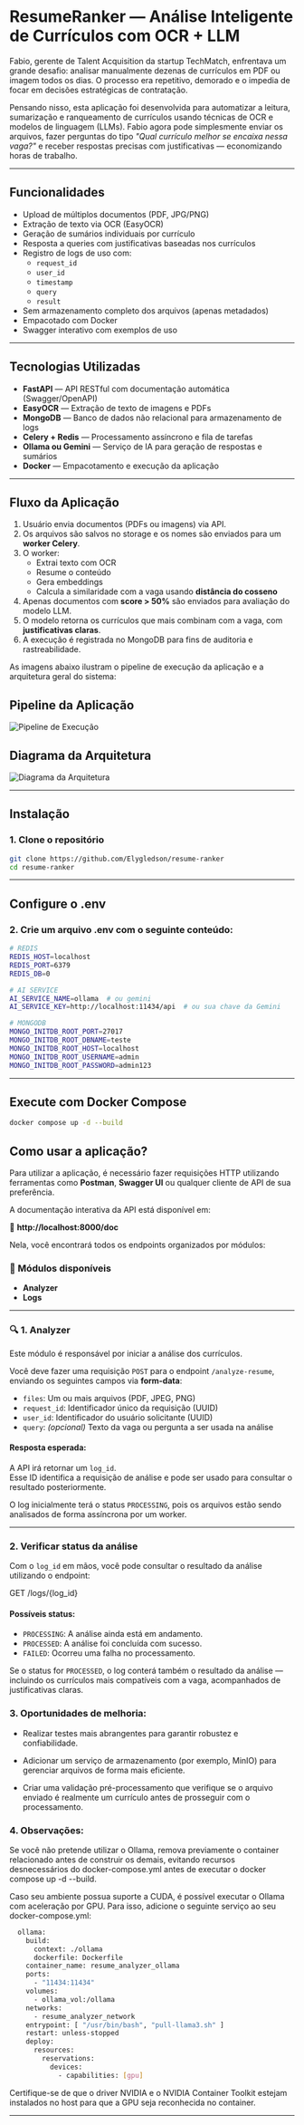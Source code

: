 # ResumeRanker — Análise Inteligente de Currículos com OCR + LLM

Fabio, gerente de Talent Acquisition da startup TechMatch, enfrentava um grande desafio: analisar manualmente dezenas de currículos em PDF ou imagem todos os dias. O processo era repetitivo, demorado e o impedia de focar em decisões estratégicas de contratação.

Pensando nisso, esta aplicação foi desenvolvida para automatizar a leitura, sumarização e ranqueamento de currículos usando técnicas de OCR e modelos de linguagem (LLMs). Fabio agora pode simplesmente enviar os arquivos, fazer perguntas do tipo _"Qual currículo melhor se encaixa nessa vaga?"_ e receber respostas precisas com justificativas — economizando horas de trabalho.

---

## Funcionalidades

- Upload de múltiplos documentos (PDF, JPG/PNG)
- Extração de texto via OCR (EasyOCR)
- Geração de sumários individuais por currículo
-  Resposta a queries com justificativas baseadas nos currículos
- Registro de logs de uso com:
  - `request_id`
  - `user_id`
  - `timestamp`
  - `query`
  - `result`
- Sem armazenamento completo dos arquivos (apenas metadados)
- Empacotado com Docker
- Swagger interativo com exemplos de uso

---

## Tecnologias Utilizadas

- **FastAPI** — API RESTful com documentação automática (Swagger/OpenAPI)  
- **EasyOCR** — Extração de texto de imagens e PDFs  
- **MongoDB** — Banco de dados não relacional para armazenamento de logs  
- **Celery + Redis** — Processamento assíncrono e fila de tarefas  
- **Ollama ou Gemini** — Serviço de IA para geração de respostas e sumários  
- **Docker** — Empacotamento e execução da aplicação  

---

## Fluxo da Aplicação

1. Usuário envia documentos (PDFs ou imagens) via API.
2. Os arquivos são salvos no storage e os nomes são enviados para um **worker Celery**.
3. O worker:
   - Extrai texto com OCR
   - Resume o conteúdo
   - Gera embeddings
   - Calcula a similaridade com a vaga usando **distância do cosseno**
4. Apenas documentos com **score > 50%** são enviados para avaliação do modelo LLM.
5. O modelo retorna os currículos que mais combinam com a vaga, com **justificativas claras**.
6. A execução é registrada no MongoDB para fins de auditoria e rastreabilidade.

As imagens abaixo ilustram o pipeline de execução da aplicação e a arquitetura geral do sistema:
## Pipeline da Aplicação
![Pipeline de Execução](pipeline.png)
## Diagrama da Arquitetura
![Diagrama da Arquitetura](arquitetura.png)

---

## Instalação

### 1. Clone o repositório

```bash
git clone https://github.com/Elygledson/resume-ranker
cd resume-ranker
```

---

## Configure o .env

### 2. Crie um arquivo .env com o seguinte conteúdo:

```bash
# REDIS
REDIS_HOST=localhost
REDIS_PORT=6379
REDIS_DB=0

# AI SERVICE
AI_SERVICE_NAME=ollama  # ou gemini
AI_SERVICE_KEY=http://localhost:11434/api  # ou sua chave da Gemini

# MONGODB
MONGO_INITDB_ROOT_PORT=27017
MONGO_INITDB_ROOT_DBNAME=teste
MONGO_INITDB_ROOT_HOST=localhost
MONGO_INITDB_ROOT_USERNAME=admin
MONGO_INITDB_ROOT_PASSWORD=admin123
```

---

## Execute com Docker Compose

```bash
docker compose up -d --build
```

## Como usar a aplicação?

Para utilizar a aplicação, é necessário fazer requisições HTTP utilizando ferramentas como **Postman**, **Swagger UI** ou qualquer cliente de API de sua preferência.

A documentação interativa da API está disponível em:

🔗 **http://localhost:8000/doc**

Nela, você encontrará todos os endpoints organizados por módulos:

### 🔹 Módulos disponíveis

- **Analyzer**
- **Logs**

---

### 🔍 1. Analyzer

Este módulo é responsável por iniciar a análise dos currículos.

Você deve fazer uma requisição `POST` para o endpoint `/analyze-resume`, enviando os seguintes campos via **form-data**:

- `files`: Um ou mais arquivos (PDF, JPEG, PNG)
- `request_id`: Identificador único da requisição (UUID)
- `user_id`: Identificador do usuário solicitante (UUID)
- `query`: *(opcional)* Texto da vaga ou pergunta a ser usada na análise

#### Resposta esperada:
A API irá retornar um `log_id`.  
Esse ID identifica a requisição de análise e pode ser usado para consultar o resultado posteriormente.

O log inicialmente terá o status `PROCESSING`, pois os arquivos estão sendo analisados de forma assíncrona por um worker.

---

### 2. Verificar status da análise

Com o `log_id` em mãos, você pode consultar o resultado da análise utilizando o endpoint:

GET /logs/{log_id}

#### Possíveis status:
- `PROCESSING`: A análise ainda está em andamento.
- `PROCESSED`: A análise foi concluída com sucesso.
- `FAILED`: Ocorreu uma falha no processamento.

Se o status for `PROCESSED`, o log conterá também o resultado da análise — incluindo os currículos mais compatíveis com a vaga, acompanhados de justificativas claras.

### 3. Oportunidades de melhoria:
- Realizar testes mais abrangentes para garantir robustez e confiabilidade.

- Adicionar um serviço de armazenamento (por exemplo, MinIO) para gerenciar arquivos de forma mais eficiente.

- Criar uma validação pré-processamento que verifique se o arquivo enviado é realmente um currículo antes de prosseguir com o processamento.

### 4. Observações:

Se você não pretende utilizar o Ollama, remova previamente o container relacionado antes de construir os demais, evitando recursos desnecessários do docker-compose.yml antes de executar o docker compose up -d --build.

Caso seu ambiente possua suporte a CUDA, é possível executar o Ollama com aceleração por GPU. Para isso, adicione o seguinte serviço ao seu docker-compose.yml:

```bash
  ollama:
    build:
      context: ./ollama
      dockerfile: Dockerfile
    container_name: resume_analyzer_ollama
    ports:
      - "11434:11434"
    volumes:
      - ollama_vol:/ollama
    networks:
      - resume_analyzer_network
    entrypoint: [ "/usr/bin/bash", "pull-llama3.sh" ]
    restart: unless-stopped
    deploy:
      resources:
        reservations:
          devices:
            - capabilities: [gpu]
```
Certifique-se de que o driver NVIDIA e o NVIDIA Container Toolkit estejam instalados no host para que a GPU seja reconhecida no container.

---
